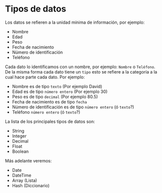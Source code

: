 # Tipos de datos

Los datos se refieren a la unidad mínima de información, por ejemplo:
- Nombre
- Edad
- Peso
- Fecha de nacimiento
- Número de identificación
- Teléfono

Cada dato lo identificamos con un nombre, por ejemplo: `Nombre` o `Teléfono`.
De la misma forma cada dato tiene un `tipo` esto se refiere a la categoría a la cual hace parte cada dato. Por ejemplo:
- Nombre es de tipo `texto` (Por ejemplo David)
- Edad es de tipo `número entero`  (Por ejemplo 30)
- Peso es de tipo `decimal` (Por ejemplo 80.5)
- Fecha de nacimiento es de tipo `fecha`
- Número de identificación es de tipo `número entero` (ó `texto`?)
- Teléfono `número entero` (ó `texto`?)

La lista de los principales tipos de datos son:
- String
- Integer
- Decimal
- Float
- Boolean

Más adelante veremos:
- Date
- DateTime
- Array (Lista)
- Hash (Diccionario)